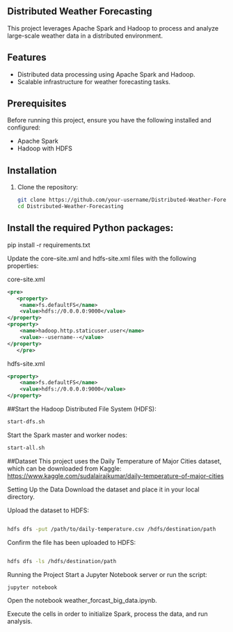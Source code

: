 
## Distributed Weather Forecasting

This project leverages Apache Spark and Hadoop to process and analyze large-scale weather data in a distributed environment.

## Features
- Distributed data processing using Apache Spark and Hadoop.
- Scalable infrastructure for weather forecasting tasks.

## Prerequisites
Before running this project, ensure you have the following installed and configured:
- Apache Spark
- Hadoop with HDFS

## Installation

1. Clone the repository:
   ```bash
   git clone https://github.com/your-username/Distributed-Weather-Forecasting.git
   cd Distributed-Weather-Forecasting
## Install the required Python packages:
pip install -r requirements.txt

Update the core-site.xml and hdfs-site.xml files with the following properties:

core-site.xml
```xml
<pre> 
   <property>
    <name>fs.defaultFS</name>
    <value>hdfs://0.0.0.0:9000</value>
</property>
<property>
    <name>hadoop.http.staticuser.user</name>
    <value>--username--</value>
</property>
   </pre>
```
hdfs-site.xml

```xml
<property>
    <name>fs.defaultFS</name>
    <value>hdfs://0.0.0.0:9000</value>
</property>
```

##Start the Hadoop Distributed File System (HDFS):

```bash
start-dfs.sh
```
Start the Spark master and worker nodes:

```bash
start-all.sh
```

##Dataset
This project uses the Daily Temperature of Major Cities dataset, which can be downloaded from Kaggle:
https://www.kaggle.com/sudalairajkumar/daily-temperature-of-major-cities

Setting Up the Data
Download the dataset and place it in your local directory.

Upload the dataset to HDFS:

```bash

hdfs dfs -put /path/to/daily-temperature.csv /hdfs/destination/path
```
Confirm the file has been uploaded to HDFS:

```bash

hdfs dfs -ls /hdfs/destination/path
```

Running the Project
Start a Jupyter Notebook server or run the script:

```bash
jupyter notebook
```
Open the notebook weather_forcast_big_data.ipynb.

Execute the cells in order to initialize Spark, process the data, and run analysis.

